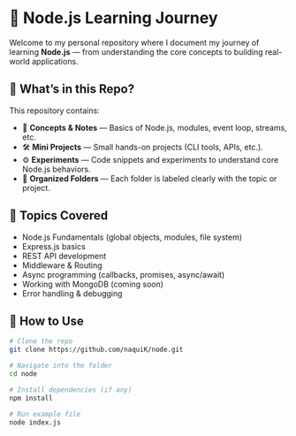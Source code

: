 # 🌱 Node.js Learning Journey

Welcome to my personal repository where I document my journey of learning **Node.js** — from understanding the core concepts to building real-world applications.

## 🚀 What’s in this Repo?

This repository contains:

- 🧠 **Concepts & Notes** — Basics of Node.js, modules, event loop, streams, etc.
- 🛠️ **Mini Projects** — Small hands-on projects (CLI tools, APIs, etc.).
- ⚙️ **Experiments** — Code snippets and experiments to understand core Node.js behaviors.
- 📁 **Organized Folders** — Each folder is labeled clearly with the topic or project.

## 📌 Topics Covered

- Node.js Fundamentals (global objects, modules, file system)
- Express.js basics
- REST API development
- Middleware & Routing
- Async programming (callbacks, promises, async/await)
- Working with MongoDB (coming soon)
- Error handling & debugging

## 🔧 How to Use
```bash
# Clone the repo
git clone https://github.com/naquiK/node.git

# Navigate into the folder
cd node

# Install dependencies (if any)
npm install

# Run example file
node index.js


